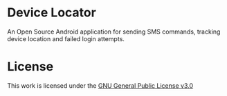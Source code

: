 # Device Locator
An Open Source Android application for sending SMS commands, tracking device location and failed login attempts.

# License
This work is licensed under the [GNU General Public License v3.0](https://www.gnu.org/licenses/gpl-3.0.en.html)
